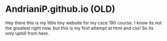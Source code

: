 # AndrianiP.github.io (OLD)

Hey there this is my little tiny website for my csce 190 course. I know its not the greatest right now, but this is my first attempt at html and css! So its only uphill from here. 
